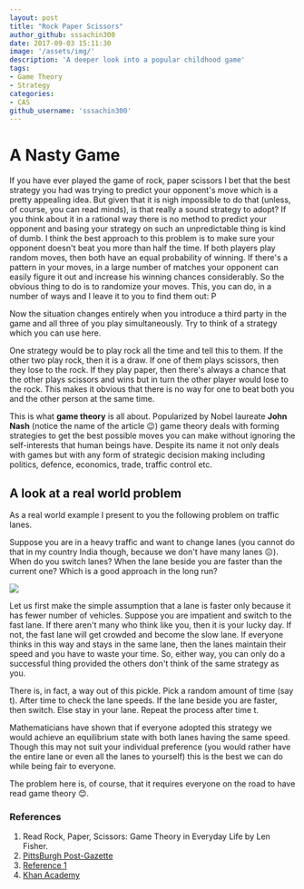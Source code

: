 ```yaml
---
layout: post
title: "Rock Paper Scissors"
author_github: sssachin300
date: 2017-09-03 15:11:30
image: '/assets/img/'
description: 'A deeper look into a popular childhood game'
tags:
- Game Theory
- Strategy
categories:
- CAS
github_username: 'sssachin300'
---
```


# A Nasty Game

If you have ever played the game of rock, paper scissors I bet that the best strategy you had was trying to predict your opponent's move which is a pretty appealing idea. But given that it is nigh impossible to do that (unless, of course, you can read minds), is that really a sound strategy to adopt? If you think about it in a rational way there is no method to predict your opponent and basing your strategy on such an unpredictable thing is kind of dumb. I think the best approach to this problem is to make sure your opponent doesn't beat you more than half the time.  If both players play random moves, then both have an equal probability of winning. If there's a pattern in your moves, in a large number of matches your opponent can easily figure it out and increase his winning chances considerably. So the obvious thing to do is to randomize your moves. This, you can do, in a number of ways and I leave it to you to find them out: P

Now the situation changes entirely when you introduce a third party in the game and all three of you play simultaneously. Try to think of a strategy which you can use here.

One strategy would be to play rock all the time and tell this to them. If the other two play rock, then it is a draw. If one of them plays scissors, then they lose to the rock. If they play paper, then there's always a chance that the other plays scissors and wins but in turn the other player would lose to the rock. This makes it obvious that there is no way for one to beat both you and the other person at the same time.

This is what **game theory** is all about. Popularized by Nobel laureate **John Nash** (notice the name of the article 😉) game theory deals with forming strategies to get the best possible moves you can make without ignoring the self-interests that human beings have. Despite its name it not only deals with games but with any form of strategic decision making including politics, defence, economics, trade, traffic control etc.


## A look at a real world problem 

As a real world example I present to you the following problem on traffic lanes.

Suppose you are in a heavy traffic and want to change lanes (you cannot do that in my country India though, because we don't have many lanes ☹). When do you switch lanes? When the lane beside you are faster than the current one? Which is a good approach in the long run?

![](/blog/asssets/img/rock-paper-scissors/traffic.jpg)

Let us first make the simple assumption that a lane is faster only because it has fewer number of vehicles. Suppose you are impatient and switch to the fast lane. If there aren't many who think like you, then it is your lucky day. If not, the fast lane will get crowded and become the slow lane. If everyone thinks in this way and stays in the same lane, then the lanes maintain their speed and you have to waste your time. So, either way, you can only do a successful thing provided the others don't think of the same strategy as you.

There is, in fact, a way out of this pickle. Pick a random amount of time (say t). After time to check the lane speeds. If the lane beside you are faster, then switch. Else stay in your lane. Repeat the process after time t.

Mathematicians have shown that if everyone adopted this strategy we would achieve an equilibrium state with both lanes having the same speed. Though this may not suit your individual preference (you would rather have the entire lane or even all the lanes to yourself) this is the best we can do while being fair to everyone.

The problem here is, of course, that it requires everyone on the road to have read game theory 😊.

### References

1. Read Rock, Paper, Scissors: Game Theory in Everyday Life by Len Fisher.
2. [PittsBurgh Post-Gazette](http://www.post-gazette.com/opinion/Op-Ed/2013/02/03/The-Next-Page-Everyday-uses-for-game-theory-such-as-when-to-wash-the-dishes/stories/201302030375)
3. [Reference 1](http://ncase.me/trust/)
4. [Khan Academy](https://www.khanacademy.org/economics-finance-domain/microeconomics/nash-equilibrium-tutorial)
